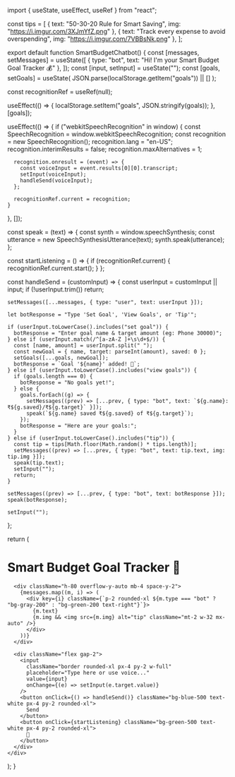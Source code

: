 import { useState, useEffect, useRef } from "react";

const tips = [
  { text: "50-30-20 Rule for Smart Saving", img: "https://i.imgur.com/3XJmYfZ.png" },
  { text: "Track every expense to avoid overspending", img: "https://i.imgur.com/7VBBsNk.png" },
];

export default function SmartBudgetChatbot() {
  const [messages, setMessages] = useState([
    { type: "bot", text: "Hi! I'm your Smart Budget Goal Tracker 💰" },
  ]);
  const [input, setInput] = useState("");
  const [goals, setGoals] = useState(
    JSON.parse(localStorage.getItem("goals")) || []
  );

  const recognitionRef = useRef(null);

  useEffect(() => {
    localStorage.setItem("goals", JSON.stringify(goals));
  }, [goals]);

  useEffect(() => {
    if ("webkitSpeechRecognition" in window) {
      const SpeechRecognition = window.webkitSpeechRecognition;
      const recognition = new SpeechRecognition();
      recognition.lang = "en-US";
      recognition.interimResults = false;
      recognition.maxAlternatives = 1;

      recognition.onresult = (event) => {
        const voiceInput = event.results[0][0].transcript;
        setInput(voiceInput);
        handleSend(voiceInput);
      };

      recognitionRef.current = recognition;
    }
  }, []);

  const speak = (text) => {
    const synth = window.speechSynthesis;
    const utterance = new SpeechSynthesisUtterance(text);
    synth.speak(utterance);
  };

  const startListening = () => {
    if (recognitionRef.current) {
      recognitionRef.current.start();
    }
  };

  const handleSend = (customInput) => {
    const userInput = customInput || input;
    if (!userInput.trim()) return;

    setMessages([...messages, { type: "user", text: userInput }]);

    let botResponse = "Type 'Set Goal', 'View Goals', or 'Tip'";

    if (userInput.toLowerCase().includes("set goal")) {
      botResponse = "Enter goal name & target amount (eg: Phone 30000)";
    } else if (userInput.match(/^[a-zA-Z ]+\s\d+$/)) {
      const [name, amount] = userInput.split(" ");
      const newGoal = { name, target: parseInt(amount), saved: 0 };
      setGoals([...goals, newGoal]);
      botResponse = `Goal '${name}' added! 🎯`;
    } else if (userInput.toLowerCase().includes("view goals")) {
      if (goals.length === 0) {
        botResponse = "No goals yet!";
      } else {
        goals.forEach((g) => {
          setMessages((prev) => [...prev, { type: "bot", text: `${g.name}: ₹${g.saved}/₹${g.target}` }]);
          speak(`${g.name} saved ₹${g.saved} of ₹${g.target}`);
        });
        botResponse = "Here are your goals:";
      }
    } else if (userInput.toLowerCase().includes("tip")) {
      const tip = tips[Math.floor(Math.random() * tips.length)];
      setMessages((prev) => [...prev, { type: "bot", text: tip.text, img: tip.img }]);
      speak(tip.text);
      setInput("");
      return;
    }

    setMessages((prev) => [...prev, { type: "bot", text: botResponse }]);
    speak(botResponse);

    setInput("");
  };

  return (
    <div className="max-w-md mx-auto mt-10 p-4 border rounded-2xl shadow-xl">
      <h1 className="text-xl font-bold mb-4 text-center">Smart Budget Goal Tracker 🤖</h1>

      <div className="h-80 overflow-y-auto mb-4 space-y-2">
        {messages.map((m, i) => (
          <div key={i} className={`p-2 rounded-xl ${m.type === "bot" ? "bg-gray-200" : "bg-green-200 text-right"}`}>
            {m.text}
            {m.img && <img src={m.img} alt="tip" className="mt-2 w-32 mx-auto" />}
          </div>
        ))}
      </div>

      <div className="flex gap-2">
        <input
          className="border rounded-xl px-4 py-2 w-full"
          placeholder="Type here or use voice..."
          value={input}
          onChange={(e) => setInput(e.target.value)}
        />
        <button onClick={() => handleSend()} className="bg-blue-500 text-white px-4 py-2 rounded-xl">
          Send
        </button>
        <button onClick={startListening} className="bg-green-500 text-white px-4 py-2 rounded-xl">
          🎤
        </button>
      </div>
    </div>
  );
}
